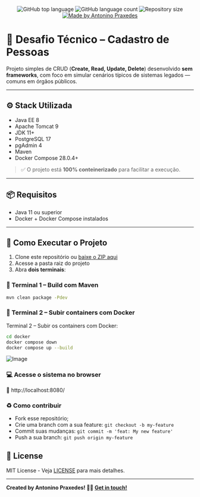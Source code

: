 <p align="center">
  <img alt="GitHub top language" src="https://img.shields.io/github/languages/top/antonino3g/cadastro-pessoa">
  <img alt="GitHub language count" src="https://img.shields.io/github/languages/count/antonino3g/cadastro-pessoa">
  <img alt="Repository size" src="https://img.shields.io/github/repo-size/antonino3g/cadastro-pessoa">
  <a href="https://github.com/antonino3g">
    <img alt="Made by Antonino Praxedes" src="https://img.shields.io/badge/created%20by-Antonino%20Praxedes-blue">
  </a>
</p>

# 🚀 Desafio Técnico – Cadastro de Pessoas

Projeto simples de CRUD (**Create, Read, Update, Delete**) desenvolvido **sem frameworks**, com foco em simular cenários típicos de sistemas legados — comuns em órgãos públicos.

---

## ⚙️ Stack Utilizada

- Java EE 8  
- Apache Tomcat 9  
- JDK 11+  
- PostgreSQL 17  
- pgAdmin 4  
- Maven  
- Docker Compose 28.0.4+

> ✅ O projeto está **100% conteinerizado** para facilitar a execução.

---

## 📦 Requisitos

- Java 11 ou superior  
- Docker + Docker Compose instalados

---

## 🧪 Como Executar o Projeto

1. Clone este repositório ou [baixe o ZIP aqui](https://drive.google.com/drive/folders/1LXKPlTMoPs_Rsll0s3opP7fFyrOVvwh8?usp=sharing)
2. Acesse a pasta raiz do projeto
3. Abra **dois terminais**:

### 🧱 Terminal 1 – Build com Maven

```bash
mvn clean package -Pdev
```

### 🐳 Terminal 2 – Subir containers com Docker

Terminal 2 – Subir os containers com Docker:
```bash
cd docker
docker compose down
docker compose up --build
```
![Image](https://github.com/user-attachments/assets/8b83c86c-b368-476d-b37d-eb7fc5f153e5)

### 💻 Acesse o sistema no browser 
📍 http://localhost:8080/

### :recycle: Como contribuir

- Fork esse repositório;
- Crie uma branch com a sua feature: `git checkout -b my-feature`
- Commit suas mudanças: `git commit -m 'feat: My new feature'`
- Push a sua branch: `git push origin my-feature`


## :memo:  License

MIT License - Veja [LICENSE](https://opensource.org/licenses/MIT) para mais detalhes.

---
**Created by Antonino Praxedes!  👋🏻 [Get in touch!](https://www.linkedin.com/in/antoninopraxedes/)**


